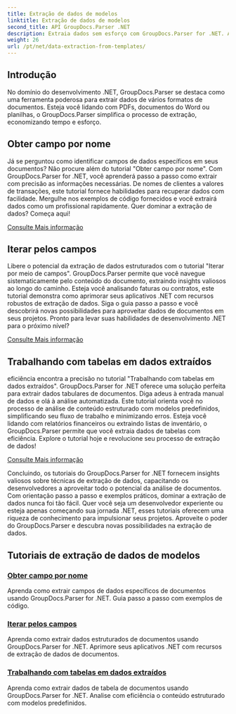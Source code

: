 ```yaml
---
title: Extração de dados de modelos
linktitle: Extração de dados de modelos
second_title: API GroupDocs.Parser .NET
description: Extraia dados sem esforço com GroupDocs.Parser for .NET. Aprenda a recuperar campos específicos, iterar dados e trabalhar com tabelas no conteúdo extraído.
weight: 26
url: /pt/net/data-extraction-from-templates/
---
```


## Introdução

No domínio do desenvolvimento .NET, GroupDocs.Parser se destaca como uma ferramenta poderosa para extrair dados de vários formatos de documentos. Esteja você lidando com PDFs, documentos do Word ou planilhas, o GroupDocs.Parser simplifica o processo de extração, economizando tempo e esforço.

## Obter campo por nome

Já se perguntou como identificar campos de dados específicos em seus documentos? Não procure além do tutorial "Obter campo por nome". Com GroupDocs.Parser for .NET, você aprenderá passo a passo como extrair com precisão as informações necessárias. De nomes de clientes a valores de transações, este tutorial fornece habilidades para recuperar dados com facilidade. Mergulhe nos exemplos de código fornecidos e você extrairá dados como um profissional rapidamente. Quer dominar a extração de dados? Começa aqui!

[Consulte Mais informação](./get-field-by-name/)

## Iterar pelos campos

Libere o potencial da extração de dados estruturados com o tutorial "Iterar por meio de campos". GroupDocs.Parser permite que você navegue sistematicamente pelo conteúdo do documento, extraindo insights valiosos ao longo do caminho. Esteja você analisando faturas ou contratos, este tutorial demonstra como aprimorar seus aplicativos .NET com recursos robustos de extração de dados. Siga o guia passo a passo e você descobrirá novas possibilidades para aproveitar dados de documentos em seus projetos. Pronto para levar suas habilidades de desenvolvimento .NET para o próximo nível?

[Consulte Mais informação](./iterate-through-fields/)

## Trabalhando com tabelas em dados extraídos

eficiência encontra a precisão no tutorial "Trabalhando com tabelas em dados extraídos". GroupDocs.Parser for .NET oferece uma solução perfeita para extrair dados tabulares de documentos. Diga adeus à entrada manual de dados e olá à análise automatizada. Este tutorial orienta você no processo de análise de conteúdo estruturado com modelos predefinidos, simplificando seu fluxo de trabalho e minimizando erros. Esteja você lidando com relatórios financeiros ou extraindo listas de inventário, o GroupDocs.Parser permite que você extraia dados de tabelas com eficiência. Explore o tutorial hoje e revolucione seu processo de extração de dados!

[Consulte Mais informação](./working-with-tables-in-extracted-data/)

Concluindo, os tutoriais do GroupDocs.Parser for .NET fornecem insights valiosos sobre técnicas de extração de dados, capacitando os desenvolvedores a aproveitar todo o potencial da análise de documentos. Com orientação passo a passo e exemplos práticos, dominar a extração de dados nunca foi tão fácil. Quer você seja um desenvolvedor experiente ou esteja apenas começando sua jornada .NET, esses tutoriais oferecem uma riqueza de conhecimento para impulsionar seus projetos. Aproveite o poder do GroupDocs.Parser e descubra novas possibilidades na extração de dados.
## Tutoriais de extração de dados de modelos
### [Obter campo por nome](./get-field-by-name/)
Aprenda como extrair campos de dados específicos de documentos usando GroupDocs.Parser for .NET. Guia passo a passo com exemplos de código.
### [Iterar pelos campos](./iterate-through-fields/)
Aprenda como extrair dados estruturados de documentos usando GroupDocs.Parser for .NET. Aprimore seus aplicativos .NET com recursos de extração de dados de documentos.
### [Trabalhando com tabelas em dados extraídos](./working-with-tables-in-extracted-data/)
Aprenda como extrair dados de tabela de documentos usando GroupDocs.Parser for .NET. Analise com eficiência o conteúdo estruturado com modelos predefinidos.